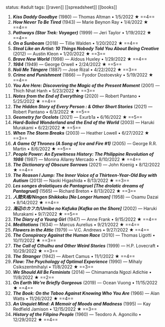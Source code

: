 status: #adult 
tags: [[raven]] [[spreadsheet]] [[books]] 

1. ***Kiss Daddy Goodbye*** (1980) — Thomas Altman • 1/5/2022 ★ ==4==
2. ***How Never To Be Tired*** (1943) — Marie Beynon Ray • 1/4/2022 ★ ==4==
3. ***Pathways (Star Trek: Voyager)*** (1999) — Jeri Taylor • 1/19/2022 ★ ==4==
4. ***On a Sunbeam*** (2018) — Tillie Walden • 1/20/2022 ★ ==4==
5. ***Steal Like an Artist: 10 Things Nobody Told You About Being Creative*** (2012) — Austin Kleon • 1/20/2022 ★ ==3==
6. ***Brave New World*** (1998) — Aldous Huxley • 1/29/2022 ★ ==4==
7. ***1984*** (1949) — George Orwell • 2/24/2022 ★ ==5==
8. ***Noli Me Tángere*** (1887) — Jose Rizal • 4/22/2022 ★ ==3==
9. ***Crime and Punishment*** (1866) — Fyodor Dostoevsky • 5/19/2022 ★ ==4==
10. ***You Are Here: Discovering the Magic of the Present Moment*** (2001) — Thich Nhat Hanh • 5/23/2022 ★ ==3==
11. ***Notes from the End of Everything*** (2020) — Robert Pantano • 5/25/2022 ★ ==4==
12. ***The Hidden Story of Every Person : & Other Short Stories*** (2021) — Robert Pantano • 6/3/2022 ★ ==5==
13. ***Geometry for Ocelots*** (2021) — Exurb1a • 6/16/2022 ★ ==5==
14. ***Hard-Boiled Wonderland and the End of the World*** (2003) — Haruki Murakami • 6/22/2022 ★ ==5==
15. ***When The Storm Breaks*** (2003) — Heather Lowell • 6/27/2022 ★ ==3==
16. ***A Game Of Thrones (A Song of Ice and Fire #1)*** (2005) — George R.R. Martin • 8/6/2022 ★ ==5==
17. ***People Power: An Eyewitness History: The Philippine Revolution of 1986*** (1987) — Monina Allarey Mercado • 8/10/2022 ★ ==4==
18. ***The Dictionary of Obscure Sorrows*** (2021) — John Koenig • 8/12/2022 ★ ==4==
19. ***The Reason I Jump: The Inner Voice of a Thirteen-Year-Old Boy with Autism*** (2013) — Naoki Higashida • 8/13/2022 ★ ==3==
20. ***Les songes drolatiques de Pantagruel [The drolatic dreams of Pantagruel]*** (1565) — Richard Breton • 8/13/2022 ★ ==3==
21. ***人間失格/Ningen Shikkaku [No Longer Human]*** (1958) — Osamu Dazai • 8/14/2022 ★ ==4==
22. ***海辺のカフカ/Umibe no Kafuka [Kafka on the Shore]*** (2002) — Haruki Murakami • 9/7/2022 ★ ==5==
23. ***The Diary of a Young Girl*** (1947) — Anne Frank • 9/15/2022 ★ ==4==
24. ***Meditations*** (1634) — Marcus Aurelius • 9/21/2022 ★ ==4==
25. ***Flowers in the Attic*** (1979) — V.C. Andrews • 9/27/2022 ★ ==4==
26. ***The Conspiracy Against the Human Race*** (2010) — Thomas Ligotti • 10/11/2022 ★ ==3==
27. ***The Call of Cthulhu and Other Weird Stories*** (1999) — H.P. Lovecraft • 10/29/2022 ★ ==3==
28. ***The Stranger*** (1942) — Albert Camus • 11/1/2022 ★ ==4==
29. ***Flow: The Psychology of Optimal Experience*** (1990) — Mihaly Csikszentmihalyi • 11/8/2022 ★ ==3==
30. ***We Should All Be Feminists*** (2014) — Chimamanda Ngozi Adichie • 11/8/2022 ★ ==2==
31. ***On Earth We're Briefly Gorgeous*** (2019) — Ocean Vuong • 11/15/2022 ★ ==4==
32. ***The Book: On the Taboo Against Knowing Who You Are*** (1966) — Alan Watts • 11/26/2022 ★ ==4==
33. ***An Unquiet Mind: A Memoir of Moods and Madness*** (1995) — Kay Redfield Jamison • 12/15/2022 ★ ==3==
34. ***History of the Filipino People*** (1960) — Teodoro A. Agoncillo • 12/29/2022 ★ ==4==